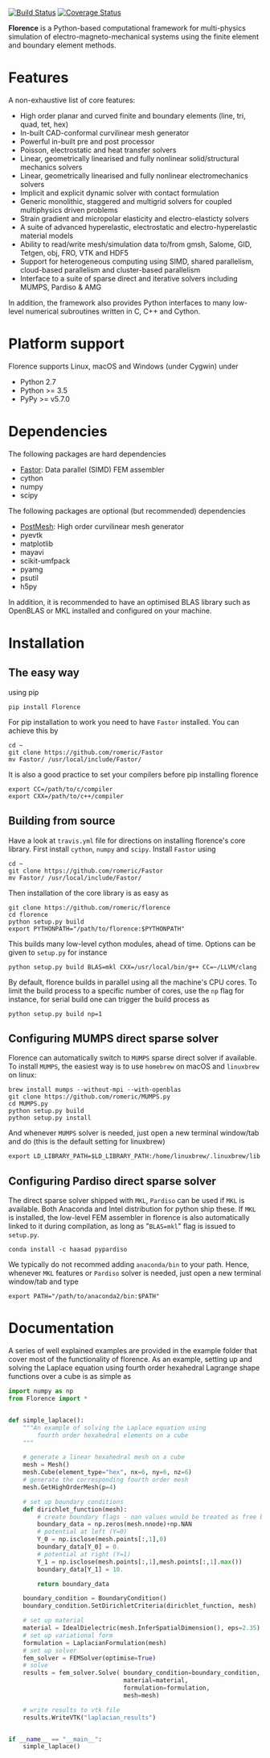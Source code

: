 [![Build Status](https://travis-ci.com/romeric/florence.svg?token=HFW6d19YsYpKDNwvtqDr&branch=master)](https://travis-ci.com/romeric/florence)
[![Coverage Status](https://coveralls.io/repos/github/romeric/florence/badge.svg?branch=master&service=github)](https://coveralls.io/github/romeric/florence?branch=master)

**Florence** is a Python-based computational framework for multi-physics simulation of electro-magneto-mechanical systems using the finite element and boundary element methods.

# Features
A non-exhaustive list of core features:
- High order planar and curved finite and boundary elements (line, tri, quad, tet, hex)
- In-built CAD-conformal curvilinear mesh generator
- Powerful in-built pre and post processor
- Poisson, electrostatic and heat transfer solvers
- Linear, geometrically linearised and fully nonlinear solid/structural mechanics solvers
- Linear, geometrically linearised and fully nonlinear electromechanics solvers
- Implicit and explicit dynamic solver with contact formulation
- Generic monolithic, staggered and multigrid solvers for coupled multiphysics driven problems
- Strain gradient and micropolar elasticity and electro-elasticty solvers
- A suite of advanced hyperelastic, electrostatic and electro-hyperelastic material models
- Ability to read/write mesh/simulation data to/from gmsh, Salome, GID, Tetgen, obj, FRO, VTK and HDF5
- Support for heterogeneous computing using SIMD, shared parallelism, cloud-based parallelism and cluster-based parallelism
- Interface to a suite of sparse direct and iterative solvers including MUMPS, Pardiso & AMG

In addition, the framework also provides Python interfaces to many low-level numerical subroutines written in C, C++ and Cython.

# Platform support
Florence supports Linux, macOS and Windows (under Cygwin) under
- Python 2.7
- Python >= 3.5
- PyPy >= v5.7.0


# Dependencies
The following packages are hard dependencies
- [Fastor](https://github.com/romeric/Fastor):          Data parallel (SIMD) FEM assembler
- cython
- numpy
- scipy

The following packages are optional (but recommended) dependencies
- [PostMesh](https://github.com/romeric/PostMesh):      High order curvilinear mesh generator
- pyevtk
- matplotlib
- mayavi
- scikit-umfpack
- pyamg
- psutil
- h5py

In addition, it is recommended to have an optimised BLAS library such as OpenBLAS or MKL installed and configured on your machine.

# Installation
## The easy way
using pip

```
pip install Florence
```

For pip installation to work you need to have `Fastor` installed. You can achieve this by

```
cd ~
git clone https://github.com/romeric/Fastor
mv Fastor/ /usr/local/include/Fastor/
```

It is also a good practice to set your compilers before pip installing florence

```
export CC=/path/to/c/compiler
export CXX=/path/to/c++/compiler
```

## Building from source
Have a look at `travis.yml` file for directions on installing florence's core library. First install `cython`, `numpy` and `scipy`. Install `Fastor` using

```
cd ~
git clone https://github.com/romeric/Fastor
mv Fastor/ /usr/local/include/Fastor/
```

Then installation of the core library is as easy as

```
git clone https://github.com/romeric/florence
cd florence
python setup.py build
export PYTHONPATH="/path/to/florence:$PYTHONPATH"
```

This builds many low-level cython modules, ahead of time. Options can be given to `setup.py` for instance

```
python setup.py build BLAS=mkl CXX=/usr/local/bin/g++ CC=~/LLVM/clang
```

By default, florence builds in parallel using all the machine's CPU cores. To limit the build process to a specific number of cores, use the `np` flag for instance, for serial build one can trigger the build process as

```
python setup.py build np=1
```

## Configuring MUMPS direct sparse solver
Florence can automatically switch to `MUMPS` sparse direct solver if available. To install `MUMPS`, the easiest way is to use `homebrew` on macOS and `linuxbrew` on linux:

```
brew install mumps --without-mpi --with-openblas
git clone https://github.com/romeric/MUMPS.py
cd MUMPS.py
python setup.py build
python setup.py install
```

And whenever `MUMPS` solver is needed, just open a new terminal window/tab and do (this is the default setting for linuxbrew)
```
export LD_LIBRARY_PATH=$LD_LIBRARY_PATH:/home/linuxbrew/.linuxbrew/lib
```

## Configuring Pardiso direct sparse solver
The direct sparse solver shipped with `MKL`, `Pardiso` can be used if `MKL` is available. Both Anaconda and Intel distribution for python ship these.
If `MKL` is installed, the low-level FEM assembler in florence is also automatically linked to it during compilation, as long as "`BLAS=mkl`" flag is issued to `setup.py`.

```shell
conda install -c haasad pypardiso
```
We typically do not recommed adding `anaconda/bin` to your path. Hence, whenever `MKL` features or `Pardiso` solver is needed, just open a new terminal window/tab and type

```
export PATH="/path/to/anaconda2/bin:$PATH"
```

# Documentation
A series of well explained examples are provided in the example folder that cover most of the functionality of florence. As an example, setting up and solving the Laplace equation using fourth order hexahedral Lagrange shape functions over a cube is as simple as

~~~python
import numpy as np
from Florence import *


def simple_laplace():
    """An example of solving the Laplace equation using
        fourth order hexahedral elements on a cube
    """

    # generate a linear hexahedral mesh on a cube
    mesh = Mesh()
    mesh.Cube(element_type="hex", nx=6, ny=6, nz=6)
    # generate the corresponding fourth order mesh
    mesh.GetHighOrderMesh(p=4)

    # set up boundary conditions
    def dirichlet_function(mesh):
        # create boundary flags - nan values would be treated as free boundary
        boundary_data = np.zeros(mesh.nnode)+np.NAN
        # potential at left (Y=0)
        Y_0 = np.isclose(mesh.points[:,1],0)
        boundary_data[Y_0] = 0.
        # potential at right (Y=1)
        Y_1 = np.isclose(mesh.points[:,1],mesh.points[:,1].max())
        boundary_data[Y_1] = 10.

        return boundary_data

    boundary_condition = BoundaryCondition()
    boundary_condition.SetDirichletCriteria(dirichlet_function, mesh)

    # set up material
    material = IdealDielectric(mesh.InferSpatialDimension(), eps=2.35)
    # set up variational form
    formulation = LaplacianFormulation(mesh)
    # set up solver
    fem_solver = FEMSolver(optimise=True)
    # solve
    results = fem_solver.Solve( boundary_condition=boundary_condition,
                                material=material,
                                formulation=formulation,
                                mesh=mesh)

    # write results to vtk file
    results.WriteVTK("laplacian_results")


if __name__ == "__main__":
    simple_laplace()
~~~